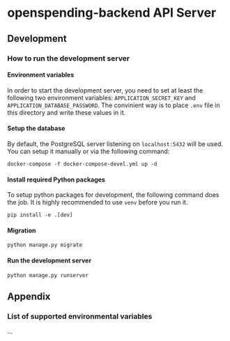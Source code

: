 # openspending-backend API Server

## Development

### How to run the development server

#### Environment variables

In order to start the development server, you need to set at least the following two environment variables: `APPLICATION_SECRET_KEY` and `APPLICATION_DATABASE_PASSWORD`.
The convinient way is to place `.env` file in this directory and write these values in it.

#### Setup the database

By default, the PostgreSQL server listening on `localhost:5432` will be used.
You can setup it manually or via the following command:

```
docker-compose -f docker-compose-devel.yml up -d
```

#### Install required Python packages

To setup python packages for development, the following command does the job.
It is highly recommended to use `venv` before you run it.

```
pip install -e .[dev]
```

#### Migration

```
python manage.py migrate
```

#### Run the development server

```
python manage.py runserver
```

## Appendix

### List of supported environmental variables

...
